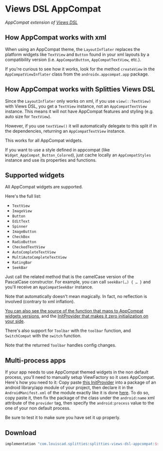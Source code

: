 # Views DSL AppCompat

*AppCompat extension of [Views DSL](../views-dsl)*

## How AppCompat works with xml

When using an AppCompat theme, the `LayoutInflater` replaces the platform
widgets like `TextView` and `Button` found in your xml layouts by a
compatibility version (i.e. `AppCompatButton`, `AppCompatTextView`, etc.).

If you're curious to see how it works, look for the method `createView` in the
`AppCompatViewInflater` class from the `androidx.appcompat.app` package.

## How AppCompat works with Splitties Views DSL

Since the `LayoutInflater` only works on xml, if you use `view(::TextView)` with Views DSL,
you get a `TextView` instance, not an `AppCompatTextView` instance. This means it
will not have AppCompat features and styling (e.g. auto size for `TextView`).

However, if you use `textView()` it will automatically delegate to
this split if in the dependencies, returning an `AppCompatTextView` instance.

This works for all AppCompat widgets.

If you want to use a style defined in appcompat (like `Widget_AppCompat_Button_Colored`),
just cache locally an `AppCompatStyles` instance and use its properties and functions.

## Supported widgets

All AppCompat widgets are supported.

Here's the full list:
* `TextView`
* `ImageView`
* `Button`
* `EditText`
* `Spinner`
* `ImageButton`
* `CheckBox`
* `RadioButton`
* `CheckedTextView`
* `AutoCompleteTextView`
* `MultiAutoCompleteTextView`
* `RatingBar`
* `SeekBar`

Just call the related method that is the camelCase version of the PascalCase constructor.
For example, you can call `seekBar(…) { … }` and you'll receive an `AppCompatSeekBar` instance.

Note that automatically doesn't mean magically. In fact, no reflection is involved (contrary
to xml inflation).

[You can also see the source of the function that maps to AppCompat widgets versions](
src/androidMain/kotlin/splitties/views/dsl/appcompat/experimental/AppCompatViewFactory.kt
), and the [InitProvider that makes it zero initialization on your side](
src/androidMain/kotlin/splitties/views/dsl/appcompat/experimental/AppCompatViewInstantiatorInjectProvider.kt
).

There's also support for `Toolbar` with the `toolbar` function, and `SwitchCompat` with
the `switch` function.

Note that the returned `Toolbar` handles config changes.

## Multi-process apps

If your app needs to use AppCompat themed widgets in the non default process, you'll need to
manually setup ViewFactory so it uses AppCompat. Here's how you need to it: Copy paste
[this InitProvider](
src/androidMain/kotlin/splitties/views/dsl/appcompat/experimental/AppCompatViewInstantiatorInjectProvider.kt
) into a package of an android library/app module of your project, then declare it in the
`AndroidManifest.xml` of the module exactly like it is done [here](
src/main/AndroidManifest.xml
). To do so, copy paste it, then fix the package of the class under the `android:name` xml attribute
of the `provider` tag, then specify the `android:process` value to the one of your non default
process.

Be sure to test it to make sure you have set it up properly.

## Download

```groovy
implementation "com.louiscad.splitties:splitties-views-dsl-appcompat:$splitties_version"
```
